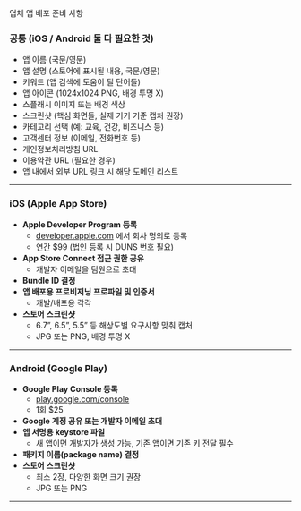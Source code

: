 업체 앱 배포 준비 사항

### 공통 (iOS / Android 둘 다 필요한 것)
- 앱 이름 (국문/영문)
- 앱 설명 (스토어에 표시될 내용, 국문/영문)
- 키워드 (앱 검색에 도움이 될 단어들)
- 앱 아이콘 (1024x1024 PNG, 배경 투명 X)
- 스플래시 이미지 또는 배경 색상
- 스크린샷 (핵심 화면들, 실제 기기 기준 캡처 권장)
- 카테고리 선택 (예: 교육, 건강, 비즈니스 등)
- 고객센터 정보 (이메일, 전화번호 등)
- 개인정보처리방침 URL
- 이용약관 URL (필요한 경우)
- 앱 내에서 외부 URL 링크 시 해당 도메인 리스트

---

### iOS (Apple App Store)
- **Apple Developer Program 등록**
    - [developer.apple.com](https://developer.apple.com) 에서 회사 명의로 등록
    - 연간 $99 (법인 등록 시 DUNS 번호 필요)
- **App Store Connect 접근 권한 공유**
    - 개발자 이메일을 팀원으로 초대
- **Bundle ID 결정**
- **앱 배포용 프로비저닝 프로파일 및 인증서**
    - 개발/배포용 각각
- **스토어 스크린샷**
    - 6.7”, 6.5”, 5.5” 등 해상도별 요구사항 맞춰 캡처
    - JPG 또는 PNG, 배경 투명 X

---

### Android (Google Play)
- **Google Play Console 등록**
    - [play.google.com/console](https://play.google.com/console)
    - 1회 $25
- **Google 계정 공유 또는 개발자 이메일 초대**
- **앱 서명용 keystore 파일**
    - 새 앱이면 개발자가 생성 가능, 기존 앱이면 기존 키 전달 필수
- **패키지 이름(package name) 결정**
- **스토어 스크린샷**
    - 최소 2장, 다양한 화면 크기 권장
    - JPG 또는 PNG

---


